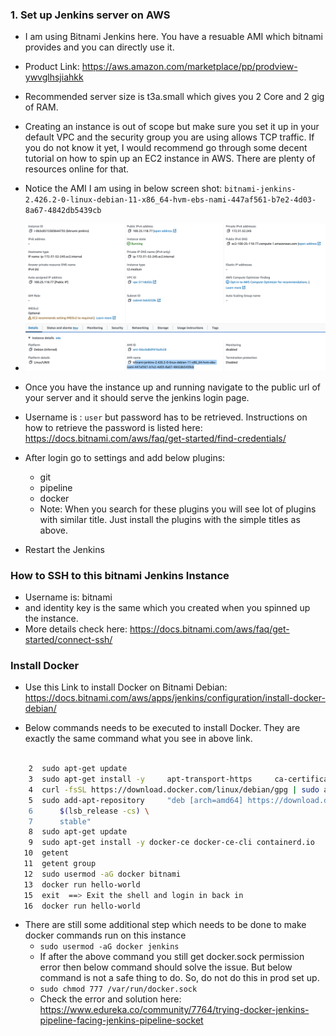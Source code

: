 ### 1. Set up Jenkins server on AWS

* I am using Bitnami Jenkins here. You have a resuable AMI which bitnami provides and you can directly use it. 
* Product Link: https://aws.amazon.com/marketplace/pp/prodview-ywvglhsjiahkk
* Recommended server size is t3a.small which gives you 2 Core and 2 gig of RAM.
* Creating an instance is out of scope but make sure you set it up in your default VPC and the security group you are using allows TCP traffic. If you do not know it yet, I would recommend go through some decent tutorial on how to spin up an EC2 instance in AWS. There are plenty of resources online for that.
* Notice the AMI I am using in below screen shot: ```bitnami-jenkins-2.426.2-0-linux-debian-11-x86_64-hvm-ebs-nami-447af561-b7e2-4d03-8a67-4842db5439cb```

* ![Alt text](ss/image.png)

* Once you have the instance up and running navigate to the public url of your server and it should serve the jenkins login page.
* Username is : ```user``` but password has to be retrieved. Instructions on how to retrieve the password is listed here: https://docs.bitnami.com/aws/faq/get-started/find-credentials/

* After login go to settings and add below plugins:
    * git
    * pipeline
    * docker
    * Note: When you search for these plugins you will see lot of plugins with similar title. Just install the plugins with the simple titles as above.

* Restart the Jenkins

### How to SSH to this bitnami Jenkins Instance

* Username is: bitnami
* and identity key is the same which you created when you spinned up the instance.
* More details check here: https://docs.bitnami.com/aws/faq/get-started/connect-ssh/

### Install Docker
* Use this Link to install Docker on Bitnami Debian: https://docs.bitnami.com/aws/apps/jenkins/configuration/install-docker-debian/

* Below commands needs to be executed to install Docker. They are exactly the same command what you see in above link.

```sh

    2  sudo apt-get update
    3  sudo apt-get install -y     apt-transport-https     ca-certificates     curl     gnupg2     software-properties-common
    4  curl -fsSL https://download.docker.com/linux/debian/gpg | sudo apt-key add -
    5  sudo add-apt-repository     "deb [arch=amd64] https://download.docker.com/linux/debian \
    6      $(lsb_release -cs) \
    7      stable"
    8  sudo apt-get update
    9  sudo apt-get install -y docker-ce docker-ce-cli containerd.io
   10  getent
   11  getent group
   12  sudo usermod -aG docker bitnami
   13  docker run hello-world
   15  exit  ==> Exit the shell and login in back in
   16  docker run hello-world

```

* There are still some additional step which needs to be done to make docker commands run on this instance
    * ```sudo usermod -aG docker jenkins```
    * If after the above command you still get docker.sock permission error then below command should solve the issue. But below command is not a safe thing to do. So, do not do this in prod set up.
    * ```sudo chmod 777 /var/run/docker.sock```
    * Check the error and solution here: https://www.edureka.co/community/7764/trying-docker-jenkins-pipeline-facing-jenkins-pipeline-socket
    

